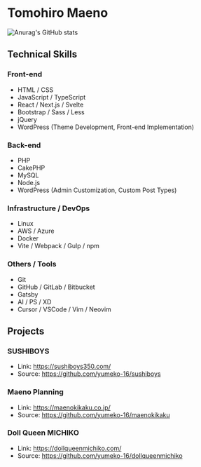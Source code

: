 # Tomohiro Maeno

<!--
**yumeko-16/yumeko-16** is a ✨ _special_ ✨ repository because its `README.md` (this file) appears on your GitHub profile.

Here are some ideas to get you started:

- 🔭 I’m currently working on ...
- 🌱 I’m currently learning ...
- 👯 I’m looking to collaborate on ...
- 🤔 I’m looking for help with ...
- 💬 Ask me about ...
- 📫 How to reach me: ...
- 😄 Pronouns: ...
- ⚡ Fun fact: ...
-->

![Anurag's GitHub stats](https://github-readme-stats.vercel.app/api?username=yumeko-16&show_icons=true&theme=tokyonight)

## Technical Skills

### Front-end

- HTML / CSS
- JavaScript / TypeScript
- React / Next.js / Svelte
- Bootstrap / Sass / Less
- jQuery
- WordPress (Theme Development, Front-end Implementation)

### Back-end

- PHP
- CakePHP
- MySQL
- Node.js
- WordPress (Admin Customization, Custom Post Types)

### Infrastructure / DevOps

- Linux
- AWS / Azure
- Docker
- Vite / Webpack / Gulp / npm

### Others / Tools

- Git
- GitHub / GitLab / Bitbucket
- Gatsby
- AI / PS / XD
- Cursor / VSCode / Vim / Neovim

## Projects

### SUSHIBOYS

- Link: https://sushiboys350.com/
- Source: https://github.com/yumeko-16/sushiboys

### Maeno Planning

- Link: https://maenokikaku.co.jp/
- Source: https://github.com/yumeko-16/maenokikaku

### Doll Queen MICHIKO

- Link: https://dollqueenmichiko.com/
- Source: https://github.com/yumeko-16/dollqueenmichiko
